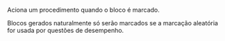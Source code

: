 Aciona um procedimento quando o bloco é marcado.

Blocos gerados naturalmente só serão marcados se a marcação aleatória for usada por questões de desempenho.
